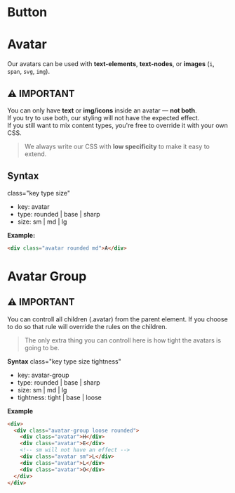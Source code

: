 # Button

# Avatar

Our avatars can be used with **text-elements**, **text-nodes**, or **images** (`i`, `span`, `svg`, `img`).

## ⚠️ IMPORTANT

You can only have **text** or **img/icons** inside an avatar — **not both**.  
If you try to use both, our styling will not have the expected effect.  
If you still want to mix content types, you're free to override it with your own CSS.

> We always write our CSS with **low specificity** to make it easy to extend.

## Syntax

class="key type size"

- key: avatar
- type: rounded | base | sharp
- size: sm | md | lg

**Example:**

```html
<div class="avatar rounded md">A</div>
```

# Avatar Group

## ⚠️ IMPORTANT

You can controll all children (.avatar) from the parent element. If you choose to do so that rule will override the rules on the children.

> The only extra thing you can controll here is how tight the avatars is going to be.

**Syntax**
class="key type size tightness"

- key: avatar-group
- type: rounded | base | sharp
- size: sm | md | lg
- tightness: tight | base | loose

**Example**

```html
<div>
  <div class="avatar-group loose rounded">
    <div class="avatar">H</div>
    <div class="avatar">E</div>
    <!-- sm will not have an effect -->
    <div class="avatar sm">L</div>
    <div class="avatar">L</div>
    <div class="avatar">O</div>
  </div>
</div>
```

